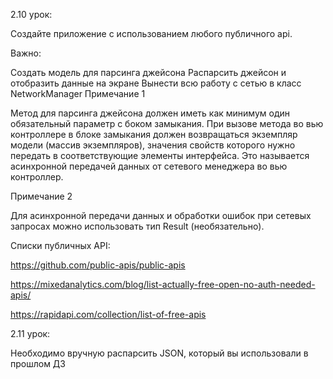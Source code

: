 2.10 урок:

Создайте приложение с использованием любого публичного api.

Важно:

Создать модель для парсинга джейсона
Распарсить джейсон и отобразить данные на экране
Вынести всю работу с сетью в класс NetworkManager
Примечание 1

Метод для парсинга джейсона должен иметь как минимум один обязательный параметр с боком замыкания. При вызове метода во вью контроллере в блоке замыкания должен возвращаться экземпляр модели (массив экземпляров), значения свойств которого нужно передать в соответствующие элементы интерфейса. Это называется асинхронной передачей данных от сетевого менеджера во вью контроллер.

Примечание 2

Для асинхронной передачи данных и обработки ошибок при сетевых запросах можно использовать тип Result (необязательно).

Списки публичных API:

https://github.com/public-apis/public-apis

https://mixedanalytics.com/blog/list-actually-free-open-no-auth-needed-apis/

https://rapidapi.com/collection/list-of-free-apis


2.11 урок:

Необходимо вручную распарсить JSON, который вы использовали в прошлом ДЗ

